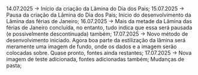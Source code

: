 14.07.2025 -> Início da criação da Lâmina do Dia dos Pais;
15.07.2025 -> Pausa da criação da Lâmina do Dia dos Pais; Início do desenvolvimento da Lâmina das férias de Janeiro;
16.07.2025 -> Mais da metade da Lâmina das férias de Janeiro concluída, no entanto, tudo indica que essa será pausada (e possivelmente descontinuada) também;
17.07.2025 -> Novo método de desenvolvimento iniciado. Agora boa parte da estilização da lâmina será meramente uma imagem de fundo, onde os dados e a imagem serão colocadas sobre. Quase pronto, fontes ainda restantes;
17.07.2025 -> Nova imagem de teste adicionada, fontes adicionadas também; Mudanças de pasta;